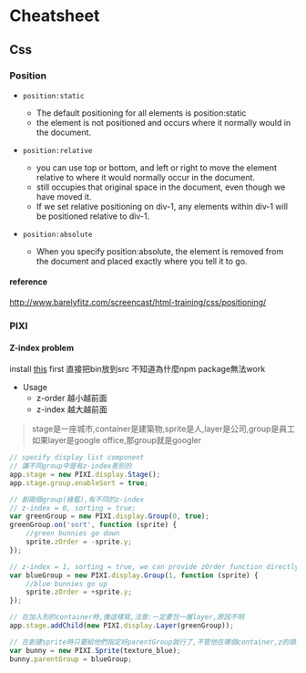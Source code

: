 # Cheatsheet

## Css

### Position

- ``position:static``

	- The default positioning for all elements is position:static
	- the element is not positioned and occurs where it normally would in the document.

- ``position:relative``

	- you can use top or bottom, and left or right to move the element relative to where it would normally occur in the document.
	- still occupies that original space in the document, even though we have moved it.
	- If we set relative positioning on div-1, any elements within div-1 will be positioned relative to div-1.

- ``position:absolute``

	- When you specify position:absolute, the element is removed from the document and placed exactly where you tell it to go.


#### reference

http://www.barelyfitz.com/screencast/html-training/css/positioning/

### PIXI

#### Z-index problem
install [this](https://github.com/pixijs/pixi-display) first
直接把bin放到src
不知道為什麼npm package無法work

- Usage
	- z-order 越小越前面
	- z-index 越大越前面
	
> stage是一座城市,container是建築物,sprite是人,layer是公司,group是員工
> 如果layer是google office,那group就是googler

```js
// specify display list component
// 讓不同group中是有z-index差別的
app.stage = new PIXI.display.Stage();
app.stage.group.enableSort = true;

// 創兩個group(綠藍),有不同的z-index
// z-index = 0, sorting = true;
var greenGroup = new PIXI.display.Group(0, true);
greenGroup.on('sort', function (sprite) {
    //green bunnies go down
    sprite.zOrder = -sprite.y;
});

// z-index = 1, sorting = true, we can provide zOrder function directly in constructor
var blueGroup = new PIXI.display.Group(1, function (sprite) {
    //blue bunnies go up
    sprite.zOrder = +sprite.y;
});

// 在加入別的container時,像這樣寫,注意:ㄧ定要包一層layer,原因不明
app.stage.addChild(new PIXI.display.Layer(greenGroup));

// 在創建sprite時只要給他們指定好parentGroup就行了,不管他在哪個container,z的順序都會按照group排序
var bunny = new PIXI.Sprite(texture_blue);
bunny.parentGroup = blueGroup;
```